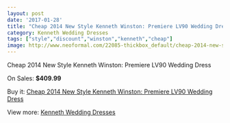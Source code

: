 ```yaml
---
layout: post
date: '2017-01-28'
title: "Cheap 2014 New Style Kenneth Winston: Premiere LV90 Wedding Dress"
category: Kenneth Wedding Dresses
tags: ["style","discount","winston","kenneth","cheap"]
image: http://www.neoformal.com/22085-thickbox_default/cheap-2014-new-style-kenneth-winston-premiere-lv90-wedding-dress.jpg
---
```

Cheap 2014 New Style Kenneth Winston: Premiere LV90 Wedding Dress

On Sales: **$409.99**
<a href="https://www.neoformal.com/en/kenneth-wedding-dresses-2014/7247-cheap-2014-new-style-kenneth-winston-premiere-lv90-wedding-dress.html"><amp-img layout="responsive" width="600" height="600" src="//www.neoformal.com/22085-thickbox_default/cheap-2014-new-style-kenneth-winston-premiere-lv90-wedding-dress.jpg" alt="Cheap 2014 New Style Kenneth Winston: Premiere LV90 Wedding Dress 0" /></a>
<a href="https://www.neoformal.com/en/kenneth-wedding-dresses-2014/7247-cheap-2014-new-style-kenneth-winston-premiere-lv90-wedding-dress.html"><amp-img layout="responsive" width="600" height="600" src="//www.neoformal.com/22086-thickbox_default/cheap-2014-new-style-kenneth-winston-premiere-lv90-wedding-dress.jpg" alt="Cheap 2014 New Style Kenneth Winston: Premiere LV90 Wedding Dress 1" /></a>

Buy it: [Cheap 2014 New Style Kenneth Winston: Premiere LV90 Wedding Dress](https://www.neoformal.com/en/kenneth-wedding-dresses-2014/7247-cheap-2014-new-style-kenneth-winston-premiere-lv90-wedding-dress.html "Cheap 2014 New Style Kenneth Winston: Premiere LV90 Wedding Dress")

View more: [Kenneth Wedding Dresses](https://www.neoformal.com/en/114-kenneth-wedding-dresses-2014 "Kenneth Wedding Dresses")